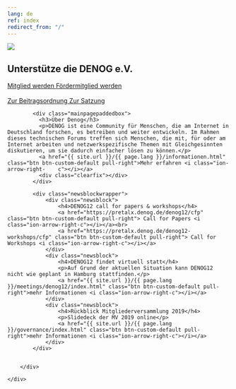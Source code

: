 ```yaml
---
lang: de
ref: index
redirect_from: "/"
---
```

<div id="mainpage">
    <div class="pagecontentblock">
        <div class="mainpagebox mainpageboxlarge">
            <div>
                <div class="container">
                    <div class="row">
                        <div class="col-sm-6">
                             <a href="{{ site.url }}/{{ page.lang }}/meetings/denog12/index.html" class="btn btn-custom-default pull-right"><img src="{{ site.url }}/images/denog12-virtual.png" id="mainpagelogo" /></a>
                        </div>
                        <div class="col-sm-6">
                        <h2 class="mainpageboxheadline">Unterstütze die DENOG e.V.</h2>
                        <p><a href="/files/verein/DENOG_Antrag_Mitgliedschaft_v18_SEPA_20181002.pdf" class="btn btn-custom-default">Mitglied werden <i class="ion-arrow-right-c"></i></a> <a href="/files/verein/DENOG_Antrag_Foerdermitgliedschaft_v18_20181002.pdf" class="btn btn-custom-default">Fördermitglied werden <i class="ion-arrow-right-c"></i></a><br /> <br />
                        <a href="/files/verein/20171124-DENOG_Beitragsordnung.pdf" class="btn btn-custom-default">Zur Beitragsordnung <i class="ion-arrow-right-c"></i></a> <a href="/files/verein/20171124-DENOG_Satzung.pdf" class="btn btn-custom-default">Zur Satzung <i class="ion-arrow-right-c"></i></a></p>
                        </div>
                    </div>
                </div>
            </div>
        </div>
        <div class="container">


            <div class="mainpagepaddedbox">
              <h3>Über Denog</h3>
              <p>DENOG ist eine Community für Menschen, die am Internet in Deutschland forschen, es betreiben und weiter entwickeln. Im Rahmen dieses technischen Forums treffen sich Menschen, die mit, für oder am Internet arbeiten und netzwerkspezifische Themen mit Gleichgesinnten diskutieren, um sie dadurch einfacher lösen zu können.</p>
              <a href="{{ site.url }}/{{ page.lang }}/informationen.html" class="btn btn-custom-default pull-right">Mehr erfahren <i class="ion-arrow-right-    c"></i></a>
              <div class="clearfix"></div>
            </div>

            <div class="newsblockwrapper">
                <div class="newsblock">
                    <h4>DENOG12 call for papers & workshops</h4>
                    <a href="https://pretalx.denog.de/denog12/cfp" class="btn btn-custom-default pull-right"> Call for Papers <i class="ion-arrow-right-c"></i></a><br>
                    <a href="https://pretalx.denog.de/denog12-workshops/cfp" class="btn btn-custom-default pull-right"> Call for Workshops <i class="ion-arrow-right-c"></i></a>
                </div>
                <div class="newsblock">
                    <h4>DENOG12 findet virtuell statt</h4>
                    <p>Auf Grund der aktuellen Situation kann DENOG12 nicht wie geplant in Hamburg stattfinden.</p>
                    <a href="{{ site.url }}/{{ page.lang }}/meetings/denog12/index.html" class="btn btn-custom-default pull-right">mehr Informationen <i class="ion-arrow-right-c"></i></a>
                </div>
                <div class="newsblock">
                    <h4>Rückblick Mitgliederversammlung 2019</h4>
                    <p>Slidedeck der MV 2019 online</p>
                    <a href="{{ site.url }}/{{ page.lang }}/governance/index.html" class="btn btn-custom-default pull-right">mehr Informationen <i class="ion-arrow-right-c"></i></a>
                </div>
            </div>


        </div>

    </div>
</div>
